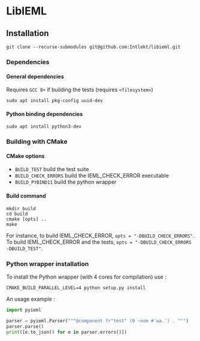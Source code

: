 # LibIEML

## Installation

```
git clone --recurse-submodules git@github.com:Intlekt/libieml.git
```

### Dependencies

#### General dependencies
Requires `GCC 8+` if building the tests (requires `<filesystem>`)
```
sudo apt install pkg-config uuid-dev
```

#### Python binding dependencies
```
sudo apt install python3-dev
```

### Building with CMake

#### CMake options
 
 - `BUILD_TEST` build the test suite
 - `BUILD_CHECK_ERRORS` build the IEML_CHECK_ERROR executable
 - `BUILD_PYBIND11` build the python wrapper

#### Build command
```
mkdir build
cd build
cmake [opts] ..
make
```
For instance, to build IEML_CHECK_ERROR, `opts = "-DBUILD_CHECK_ERRORS"`.
To build IEML_CHECK_ERROR and the tests, `opts = "-DBUILD_CHECK_ERRORS -DBUILD_TEST"`.

### Python wrapper installation

To install the Python wrapper (with 4 cores for compilation) use :
```
CMAKE_BUILD_PARALLEL_LEVEL=4 python setup.py install
```

An usage example :
```python
import pyieml

parser = pyieml.Parser("""@component fr"test" (0 ~nom #'wa.') . """)
parser.parse()
print([e.to_json() for e in parser.errors()])

```